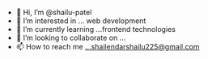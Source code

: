- 👋 Hi, I’m @shailu-patel
- 👀 I’m interested in ... web development
- 🌱 I’m currently learning ...frontend technologies
- 💞️ I’m looking to collaborate on ...
- 📫 How to reach me ...shailendarshailu225@gmail.com

<!---
shailu-patel/shailu-patel is a ✨ special ✨ repository because its `README.md` (this file) appears on your GitHub profile.
You can click the Preview link to take a look at your changes.
--->
